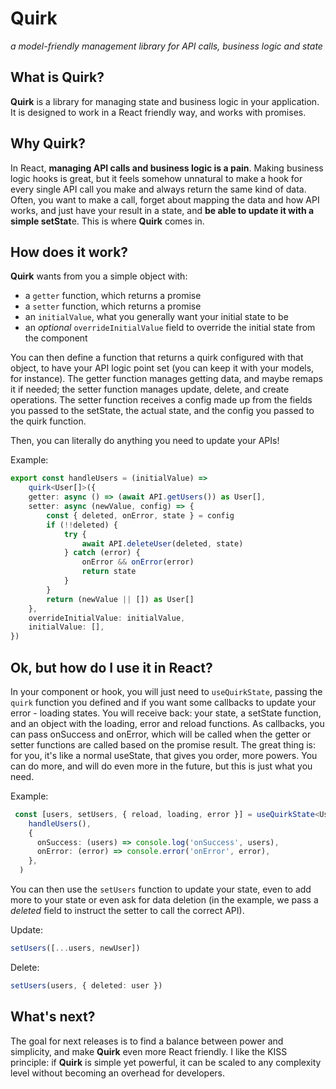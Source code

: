 # Quirk
_a model-friendly management library for API calls, business logic and state_

## What is Quirk?

**Quirk** is a library for managing state and business logic in your application.
It is designed to work in a React friendly way, and works with promises.

## Why Quirk?

In React, **managing API calls and business logic is a pain**. Making business logic hooks is great,
but it feels somehow unnatural to make a hook for every single API call you make and always return the same kind of data.
Often, you want to make a call, forget about mapping the data and how API works, and just have your result in a state, 
and **be able to update it with a simple setStat**e. 
This is where **Quirk** comes in.

## How does it work?

**Quirk** wants from you a simple object with:
- a `getter` function, which returns a promise
- a `setter` function, which returns a promise
- an `initialValue`, what you generally want your initial state to be
- an _optional_ `overrideInitialValue` field to override the initial state from the component

You can then define a function that returns a quirk configured with that object, to have your API logic point set (you can keep it with your models, for instance).
The getter function manages getting data, and maybe remaps it if needed; the setter function manages update, delete, and create operations.
The setter function receives a config made up from the fields you passed to the setState, the actual state, 
and the config you passed to the quirk function.

Then, you can literally do anything you need to update your APIs!

Example:

```ts
export const handleUsers = (initialValue) => 
    quirk<User[]>({
    getter: async () => (await API.getUsers()) as User[],
    setter: async (newValue, config) => {
        const { deleted, onError, state } = config
        if (!!deleted) {
            try {
                await API.deleteUser(deleted, state)
            } catch (error) {
                onError && onError(error)
                return state
            }
        }
        return (newValue || []) as User[]
    },
    overrideInitialValue: initialValue,
    initialValue: [],
})
```

## Ok, but how do I use it in React?

In your component or hook, you will just need to `useQuirkState`, passing the `quirk` function you defined and if you want some callbacks to update your error - loading states.
You will receive back: your state, a setState function, and an object with the loading, error and reload functions.
As callbacks, you can pass onSuccess and onError, which will be called when the getter or setter functions are called based on the promise result.
The great thing is: for you, it's like a normal useState, that gives you order, more powers.
You can do more, and will do even more in the future, but this is just what you need.

Example:
```ts
 const [users, setUsers, { reload, loading, error }] = useQuirkState<User[]>(
    handleUsers(),
    {
      onSuccess: (users) => console.log('onSuccess', users),
      onError: (error) => console.error('onError', error),
    },
  )
```

You can then use the `setUsers` function to update your state, even to add more to your state or even ask for data deletion (in the example, we pass a _deleted_ field to instruct the setter to call the correct API).

Update:
```ts
setUsers([...users, newUser])
```
Delete:
```ts
setUsers(users, { deleted: user })
```

## What's next?

The goal for next releases is to find a balance between power and simplicity, and make **Quirk** even more React friendly.
I like the KISS principle: if **Quirk** is simple yet powerful, it can be scaled to any complexity level without becoming an overhead for developers.

